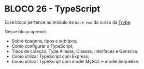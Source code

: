 # BLOCO 26 - TypeScript



Esse bloco pertence ao módulo de `back-end` do curso da [Trybe](https://www.betrybe.com/). 

Nesse bloco aprendi:

- Sobre tipagens, tipos e subtipos;
- Como configurar o TypeScript;
- Tipos de coleção, Type Aliases, Classes, Interfaces e Generics;
- Como utilizar TypeScript com Express;
- Como utilizar TypeScript com model MySQL e model Sequelize.

